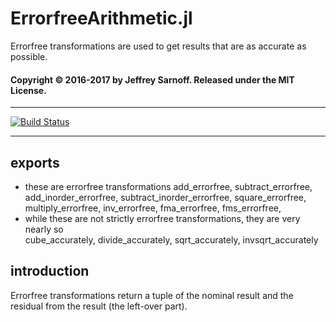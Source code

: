 # ErrorfreeArithmetic.jl
Errorfree transformations are used to get results that are as accurate as possible.


#### Copyright © 2016-2017 by Jeffrey Sarnoff.  Released under the MIT License.

-----

[![Build Status](https://travis-ci.org/JeffreySarnoff/ErrorfreeArithmetic.jl.svg?branch=master)](https://travis-ci.org/JeffreySarnoff/ErrorfreeArithmetic.jl)

-----

## exports

* these are errorfree transformations
add_errorfree, subtract_errorfree, 
add_inorder_errorfree, subtract_inorder_errorfree,
square_errorfree,  multiply_errorfree,
inv_errorfree, fma_errorfree, fms_errorfree,
* while these are not strictly errorfree transformations, they are very nearly so    
cube_accurately, divide_accurately, sqrt_accurately, invsqrt_accurately

## introduction

Errorfree transformations return a tuple of the nominal result and the residual from the result (the left-over part).    

